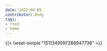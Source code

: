 ```yaml
---
date: 2022-04-05
contributor: Andy
tags:
- fred
- hmmm
---
```


{{< tweet-simple "1511349597288947736" >}}

<!-- {< tweet user="Nate_DiCamillo" id="1511349597288947736" >}} -->

